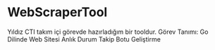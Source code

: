 # WebScraperTool
Yıldız CTI takım içi görevde hazırladığım bir tooldur. Görev Tanımı: Go Dilinde Web Sitesi Anlık Durum Takip Botu Geliştirme
